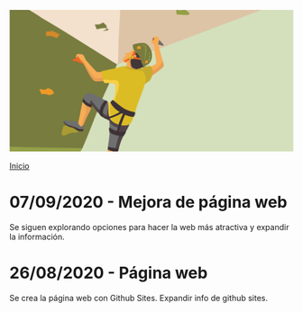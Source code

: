 
![intro](/images/intro.png)

<a href="index.md/">Inicio</a>

# 07/09/2020 - Mejora de página web
Se siguen explorando opciones para hacer la web más atractiva y expandir la información.

# 26/08/2020 - Página web
Se crea la página web con Github Sites.
Expandir info de github sites.
